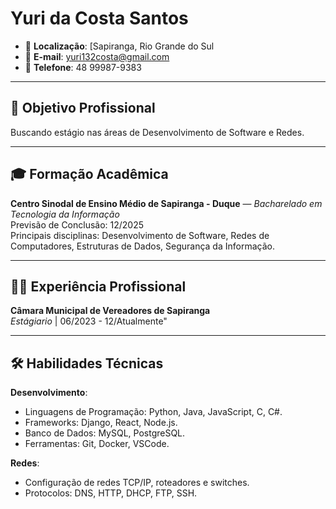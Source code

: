 # Yuri da Costa Santos

- 📍 **Localização**: [Sapiranga, Rio Grande do Sul
- 📧 **E-mail**: yuri132costa@gmail.com
- 📱 **Telefone**: 48 99987-9383

---

## 🎯 Objetivo Profissional
Buscando estágio nas áreas de Desenvolvimento de Software e Redes.

---

## 🎓 Formação Acadêmica

**Centro Sinodal de Ensino Médio de Sapiranga - Duque** — *Bacharelado em Tecnologia da Informação*  
Previsão de Conclusão: 12/2025  
Principais disciplinas: Desenvolvimento de Software, Redes de Computadores, Estruturas de Dados, Segurança da Informação.

---

## 🧑‍💻 Experiência Profissional

**Câmara Municipal de Vereadores de Sapiranga**  
*Estágiario* | 06/2023 - 12/Atualmente"  


---

## 🛠️ Habilidades Técnicas

**Desenvolvimento**:  
- Linguagens de Programação: Python, Java, JavaScript, C, C#.  
- Frameworks: Django, React, Node.js.  
- Banco de Dados: MySQL, PostgreSQL.  
- Ferramentas: Git, Docker, VSCode.

**Redes**:  
- Configuração de redes TCP/IP, roteadores e switches.  
- Protocolos: DNS, HTTP, DHCP, FTP, SSH.


